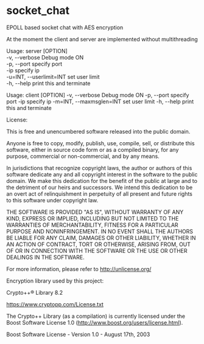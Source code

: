 # socket_chat

EPOLL based socket chat with AES encryption  
  
At the moment the client and server are implemented without multithreading  
  
  
Usage: server [OPTION]  
  -v, --verbose Debug mode ON  
  -p, --port specify port  
  -ip specify ip  
  -u=INT, --userlimit=INT set user limit  
  -h, --help print this and terminate  
  
Usage: client [OPTION]
  -v, --verbose Debug mode ON
  -p, --port specify port
  -ip specify ip
  -m=INT, --maxmsglen=INT set user limit
  -h, --help print this and terminate

License:

This is free and unencumbered software released into the public domain.

Anyone is free to copy, modify, publish, use, compile, sell, or
distribute this software, either in source code form or as a compiled
binary, for any purpose, commercial or non-commercial, and by any
means.

In jurisdictions that recognize copyright laws, the author or authors
of this software dedicate any and all copyright interest in the
software to the public domain. We make this dedication for the benefit
of the public at large and to the detriment of our heirs and
successors. We intend this dedication to be an overt act of
relinquishment in perpetuity of all present and future rights to this
software under copyright law.

THE SOFTWARE IS PROVIDED "AS IS", WITHOUT WARRANTY OF ANY KIND,
EXPRESS OR IMPLIED, INCLUDING BUT NOT LIMITED TO THE WARRANTIES OF
MERCHANTABILITY, FITNESS FOR A PARTICULAR PURPOSE AND NONINFRINGEMENT.
IN NO EVENT SHALL THE AUTHORS BE LIABLE FOR ANY CLAIM, DAMAGES OR
OTHER LIABILITY, WHETHER IN AN ACTION OF CONTRACT, TORT OR OTHERWISE,
ARISING FROM, OUT OF OR IN CONNECTION WITH THE SOFTWARE OR THE USE OR
OTHER DEALINGS IN THE SOFTWARE.

For more information, please refer to <http://unlicense.org/>

Encryption library used by this project:

Crypto++® Library 8.2

https://www.cryptopp.com/License.txt

The Crypto++ Library (as a compilation) is currently licensed under the Boost
Software License 1.0 (http://www.boost.org/users/license.html).

Boost Software License - Version 1.0 - August 17th, 2003
